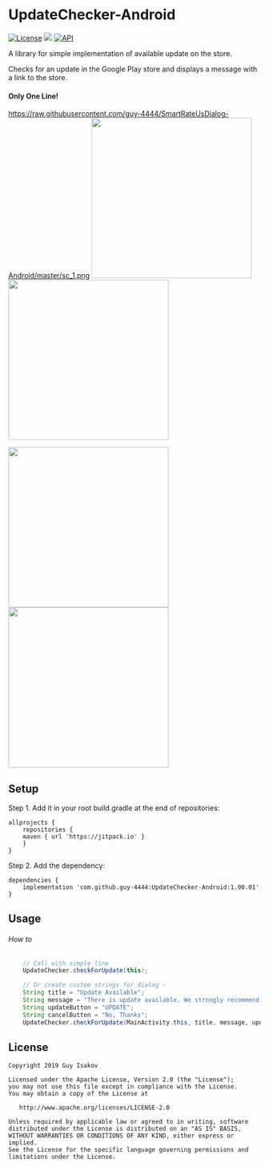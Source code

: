 # UpdateChecker-Android
[![License](https://img.shields.io/badge/License-Apache%202.0-blue.svg)](https://github.com/vlad1m1r990/Lemniscate/blob/master/LICENSE)
[![](https://jitpack.io/v/guy-4444/UpdateChecker-Android.svg)](https://jitpack.io/#guy-4444/UpdateChecker-Android)
[![API](https://img.shields.io/badge/API-18%2B-green.svg?style=flat)]()

A library for simple implementation of available update on the store.

Checks for an update in the Google Play store and displays a message with a link to the store.

#### Only One Line!
https://raw.githubusercontent.com/guy-4444/SmartRateUsDialog-Android/master/sc_1.png
<img src="https://raw.githubusercontent.com/guy-4444/SmartRateUsDialog-Android/master/sc_1.png" width="320">
<img src="https://github.com/guy-4444/SmartRateUsDialog-Android/master/sc_2.png" width="320">

<img src="https://github.com/guy-4444/SmartRateUsDialog-Android/master/sc_5.png" width="320">
<img src="https://github.com/guy-4444/SmartRateUsDialog-Android/master/sc_6.png" width="320">


## Setup
Step 1. Add it in your root build.gradle at the end of repositories:
```
allprojects {
    repositories {
	maven { url 'https://jitpack.io' }
    }
}
```

Step 2. Add the dependency:

```
dependencies {
    implementation 'com.github.guy-4444:UpdateChecker-Android:1.00.01'
}
```
## Usage

###### How to
```java
    // Call with simple line
    UpdateChecker.checkForUpdate(this);

    // Or create custom strings for dialog - 
    String title = "Update Available";
    String message = "There is update available. We strongly recommend you update to the latest version.";
    String updateButton = "UPDATE";
    String cancelButton = "No, Thanks";
    UpdateChecker.checkForUpdate(MainActivity.this, title, message, updateButton, cancelButton);

```

## License

    Copyright 2019 Guy Isakov

    Licensed under the Apache License, Version 2.0 (the "License");
    you may not use this file except in compliance with the License.
    You may obtain a copy of the License at

       http://www.apache.org/licenses/LICENSE-2.0

    Unless required by applicable law or agreed to in writing, software
    distributed under the License is distributed on an "AS IS" BASIS,
    WITHOUT WARRANTIES OR CONDITIONS OF ANY KIND, either express or implied.
    See the License for the specific language governing permissions and
    limitations under the License.


